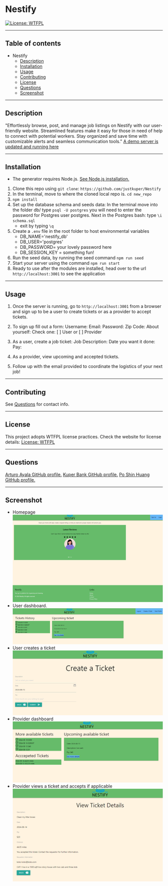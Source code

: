 # Nestify
[![License: WTFPL](https://img.shields.io/badge/License-WTFPL-brightgreen.svg)](http://www.wtfpl.net/about/)

***
## Table of contents
- Nestify
  - [Description](#Description)
  - [Installation](#Installation)
  - [Usage](#Usage)
  - [Contributing](#Contributing)
  - [License](#License)
  - [Questions](#Questions)
  - [Screenshot](#Screenshot)

***
## Description
"Effortlessly browse, post, and manage job listings on Nestify with our user-friendly website. Streamlined features make it easy for those in need of help to connect with potential workers. Stay organized and save time with customizable alerts and seamless communication tools." [A demo server is updated and running here](https://nestify-6l3a.onrender.com/)

***
## Installation
- The generator requires Node.js.  [See Node.js installation.](https://docs.npmjs.com/downloading-and-installing-node-js-and-npm)
1. Clone this repo using `git clone`: `https://github.com/justkuper/Nestify`
2. In the terminal, move to where the cloned local repo is. `cd new_repo`
3. `npm install`
4. Set up the database schema and seeds data: In the terminal move into the folder db/
   type `psql -U postgres` you will need to enter the password for Postgres user postgres. Next in the Postgres bash:
   type `\i schema.sql` 
     - exit by typing  `\q`
5. Create a `.env` file in the root folder to host environmental variables
   - DB_NAME='nestify_db'
   - DB_USER='postgres'
   - DB_PASSWORD= your lovely password here
   - DB_SESSION_KEY = something fun!
6. Run the seed data, by running the seed command `npm run seed`
7. Start your server using the command `npm run start`
8. Ready to use after the modules are installed, head over to the url `http://localhost:3001` to see the application 

***
## Usage
1. Once the server is running, go to `http://localhost:3001` from a browser and sign up to be a user to create tickets or as a provider to accept tickets. 

2. To sign up fill out a form:
	Username:
	Email:
	Password:
	Zip Code:
	About yourself:
	Check one: [ ] User or [ ] Provider

3. As a user, create a job ticket:
	Job Description:
	Date you want it done:
	Pay:

4. As a provider, view upcoming and accepted tickets.

5. Follow up with the email provided to coordinate the logistics of your next job!

***
## Contributing
See [Questions](#Questions) for contact info.

***
## License
This project adopts WTFPL license practices. Check the website for license details: [License: WTFPL](http://www.wtfpl.net/about/)

***
## Questions
[Arturo Ayala GitHub profile.](https://github.com/kalisurf3r)
[Kuper Bank GitHub profile.](https://github.com/justkuper)
[Po Shin Huang GitHub profile.](https://github.com/momokokong)

***
## Screenshot
- Homepage
![homepage](./screenshot/homepage.png)
- User dashboard.
![user-dashboard](./screenshot/user-dashboard.png)
- User creates a ticket
![user-create-a-ticket](./screenshot/user-create-a-ticket.png)
- Provider dashboard
![provider-dashboard](./screenshot/provider-dashboard.png)
- Provider views a ticket and accepts if applicable
![provider-view-a-ticket](./screenshot/provider-view-a-ticket.png)

